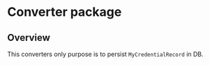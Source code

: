 # Converter package

## Overview

This converters only purpose is to persist `MyCredentialRecord` in DB.